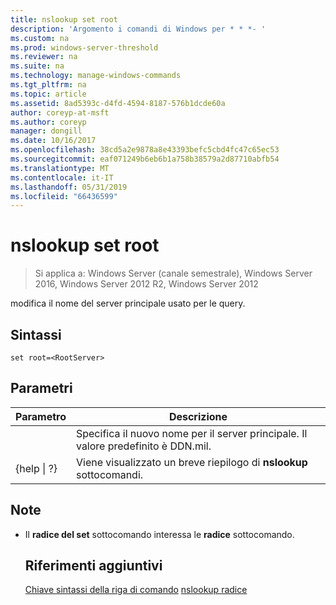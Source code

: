 ```yaml
---
title: nslookup set root
description: 'Argomento i comandi di Windows per * * *- '
ms.custom: na
ms.prod: windows-server-threshold
ms.reviewer: na
ms.suite: na
ms.technology: manage-windows-commands
ms.tgt_pltfrm: na
ms.topic: article
ms.assetid: 8ad5393c-d4fd-4594-8187-576b1dcde60a
author: coreyp-at-msft
ms.author: coreyp
manager: dongill
ms.date: 10/16/2017
ms.openlocfilehash: 38cd5a2e9878a8e43393befc5cbd4fc47c65ec53
ms.sourcegitcommit: eaf071249b6eb6b1a758b38579a2d87710abfb54
ms.translationtype: MT
ms.contentlocale: it-IT
ms.lasthandoff: 05/31/2019
ms.locfileid: "66436599"
---
```

# <a name="nslookup-set-root"></a>nslookup set root

>Si applica a: Windows Server (canale semestrale), Windows Server 2016, Windows Server 2012 R2, Windows Server 2012

modifica il nome del server principale usato per le query.
## <a name="syntax"></a>Sintassi
```
set root=<RootServer>
```
## <a name="parameters"></a>Parametri

|    Parametro    |                                   Descrizione                                    |
|-----------------|----------------------------------------------------------------------------------|
|  <RootServer>   | Specifica il nuovo nome per il server principale. Il valore predefinito è DDN.mil. |
| {help &#124; ?} |              Viene visualizzato un breve riepilogo di **nslookup** sottocomandi.               |

## <a name="remarks"></a>Note
- Il **radice del set** sottocomando interessa le **radice** sottocomando.
  ## <a name="additional-references"></a>Riferimenti aggiuntivi
  [Chiave sintassi della riga di comando](command-line-syntax-key.md)
  [nslookup radice](nslookup-root.md)
